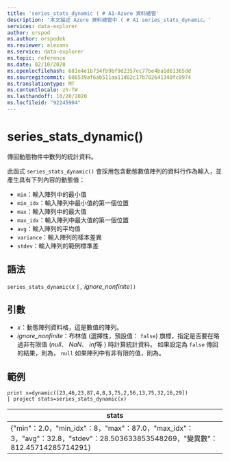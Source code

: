 ```yaml
---
title: 'series_stats_dynamic ( # A1-Azure 資料總管'
description: '本文描述 Azure 資料總管中 ( # A1 series_stats_dynamic。'
services: data-explorer
author: orspod
ms.author: orspodek
ms.reviewer: alexans
ms.service: data-explorer
ms.topic: reference
ms.date: 02/10/2020
ms.openlocfilehash: 681e4e1b734fb9bf9d2357ec77be4ba1d61365dd
ms.sourcegitcommit: 608539af6ab511aa11d82c17b782641340fc8974
ms.translationtype: MT
ms.contentlocale: zh-TW
ms.lasthandoff: 10/20/2020
ms.locfileid: "92245904"
---
```

# <a name="series_stats_dynamic"></a>series_stats_dynamic()

傳回動態物件中數列的統計資料。  

此函式 `series_stats_dynamic()` 會採用包含動態數值陣列的資料行作為輸入，並產生具有下列內容的動態值：
* `min`：輸入陣列中的最小值
* `min_idx`：輸入陣列中最小值的第一個位置
* `max`：輸入陣列中的最大值
* `max_idx`：輸入陣列中最大值的第一個位置
* `avg`：輸入陣列的平均值
* `variance`：輸入陣列的樣本差異
* `stdev`：輸入陣列的範例標準差

## <a name="syntax"></a>語法

`series_stats_dynamic(`*x* `[,` *ignore_nonfinite*`])`

## <a name="arguments"></a>引數

* *x*：動態陣列資料格，這是數值的陣列。 
* *ignore_nonfinite*：布林值 (選擇性，預設值： `false`) 旗標，指定是否要在略過非有限值 (*null*、 *NaN*、 *inf*等 ) 時計算統計資料。 如果設定為 `false` 傳回的結果，則為， `null` 如果陣列中有非有限的值，則為。

## <a name="example"></a>範例

<!-- csl: https://help.kusto.windows.net:443/Samples -->
```kusto
print x=dynamic([23,46,23,87,4,8,3,75,2,56,13,75,32,16,29]) 
| project stats=series_stats_dynamic(x)
```

|stats
|---|
|{"min"：2.0，"min_idx"：8，"max"：87.0，"max_idx"：3，"avg"：32.8，"stdev"：28.503633853548269，"變異數"： 812.45714285714291}
